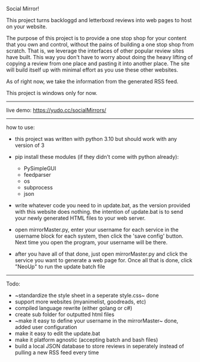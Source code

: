 Social Mirror!

This project turns backloggd and letterboxd reviews into web pages to host on your website.

The purpose of this project is to provide a one stop shop for your content that you own and control, without the pains of building a one stop shop from scratch. That is, we leverage the interfaces of other popular review sites have built. This way you don't have to worry about doing the heavy lifting of copying a review from one place and pasting it into another place. The site will build itself up with minimal effort as you use these other websites.

As of right now, we take the information from the generated RSS feed. 

This project is windows only for now.

____

live demo: https://yudo.cc/socialMirrors/
____
how to use:
- this project was written with python 3.10 but should work with any version of 3
- pip install these modules (if they didn't come with python already):
    - PySimpleGUI
    - feedparser
    - os
    - subprocess
    - json

- write whatever code you need to in update.bat, as the version provided with this website does nothing. the intention of update.bat is to send your newly generated HTML files to your web server.

- open mirrorMaster.py, enter your username for each service in the username block for each system, then click the 'save config' button. Next time you open the program, your username will be there.

- after you have all of that done, just open mirrorMaster.py and click the service you want to generate a web page for. Once all that is done, click "NeoUp" to run the update batch file
____
Todo:

- ~standardize the style sheet in a seperate style.css~ done
- support more websites (myanimelist, goodreads, etc)
- compiled language rewrite (either golang or c#)
- create sub folder for outputted html files
- ~make it easy to define your username in the mirrorMaster~ done, added user configuration
- make it easy to edit the update.bat
- make it platform agnostic (accepting batch and bash files)
- build a local JSON database to store reviews in seperately instead of pulling a new RSS feed every time
